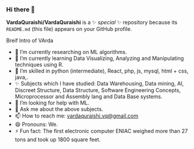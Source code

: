 ### Hi there 👋


**VardaQuraishi/VardaQuraishi** is a ✨ _special_ ✨ repository because its `README.md` (this file) appears on your GitHub profile.

Breif Intro of VArda

- 🔭 I’m currently researching on ML algorithms.
- 🌱 I’m currently learning Data Visualizing, Analyzing and Manipulating techniques using R.
- 👯 I’m skilled in python (intermediate), React, php, js, mysql, html + css, java,.
- ✨ Subjects which I have studied: Data Warehousing, Data mining, AI, Discreet Structure, Data Structure, Software Engineering Concepts, Microprocessor and Assembly lang and Data Base systems.
- 🤔 I’m looking for help with ML.
- 💬 Ask me about the above subjects. 
- 📫 How to reach me: vardaquraishi.vq@gmail.com
- 😄 Pronouns: We.
- ⚡ Fun fact: The first electronic computer ENIAC weighed more than 27 tons and took up 1800 square feet.

